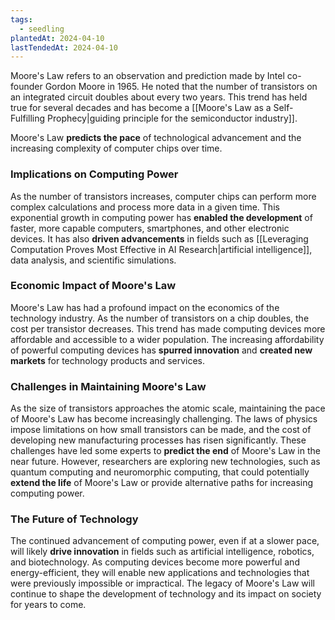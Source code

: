 ```yaml
---
tags:
  - seedling
plantedAt: 2024-04-10
lastTendedAt: 2024-04-10
---
```

Moore's Law refers to an observation and prediction made by Intel co-founder Gordon Moore in 1965. He noted that the number of transistors on an integrated circuit doubles about every two years. This trend has held true for several decades and has become a [[Moore's Law as a Self-Fulfilling Prophecy|guiding principle for the semiconductor industry]].

Moore's Law **predicts the pace** of technological advancement and the increasing complexity of computer chips over time.

### Implications on Computing Power

As the number of transistors increases, computer chips can perform more complex calculations and process more data in a given time. This exponential growth in computing power has **enabled the development** of faster, more capable computers, smartphones, and other electronic devices. It has also **driven advancements** in fields such as [[Leveraging Computation Proves Most Effective in AI Research|artificial intelligence]], data analysis, and scientific simulations.

### Economic Impact of Moore's Law

Moore's Law has had a profound impact on the economics of the technology industry. As the number of transistors on a chip doubles, the cost per transistor decreases. This trend has made computing devices more affordable and accessible to a wider population. The increasing affordability of powerful computing devices has **spurred innovation** and **created new markets** for technology products and services.

### Challenges in Maintaining Moore's Law

As the size of transistors approaches the atomic scale, maintaining the pace of Moore's Law has become increasingly challenging. The laws of physics impose limitations on how small transistors can be made, and the cost of developing new manufacturing processes has risen significantly. These challenges have led some experts to **predict the end** of Moore's Law in the near future. However, researchers are exploring new technologies, such as quantum computing and neuromorphic computing, that could potentially **extend the life** of Moore's Law or provide alternative paths for increasing computing power.

### The Future of Technology

The continued advancement of computing power, even if at a slower pace, will likely **drive innovation** in fields such as artificial intelligence, robotics, and biotechnology. As computing devices become more powerful and energy-efficient, they will enable new applications and technologies that were previously impossible or impractical. The legacy of Moore's Law will continue to shape the development of technology and its impact on society for years to come.
